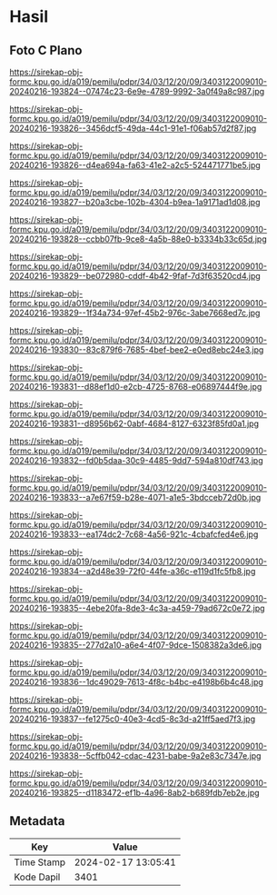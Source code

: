 # Hasil

## Foto C Plano

https://sirekap-obj-formc.kpu.go.id/a019/pemilu/pdpr/34/03/12/20/09/3403122009010-20240216-193824--07474c23-6e9e-4789-9992-3a0f49a8c987.jpg

https://sirekap-obj-formc.kpu.go.id/a019/pemilu/pdpr/34/03/12/20/09/3403122009010-20240216-193826--3456dcf5-49da-44c1-91e1-f06ab57d2f87.jpg

https://sirekap-obj-formc.kpu.go.id/a019/pemilu/pdpr/34/03/12/20/09/3403122009010-20240216-193826--d4ea694a-fa63-41e2-a2c5-524471771be5.jpg

https://sirekap-obj-formc.kpu.go.id/a019/pemilu/pdpr/34/03/12/20/09/3403122009010-20240216-193827--b20a3cbe-102b-4304-b9ea-1a9171ad1d08.jpg

https://sirekap-obj-formc.kpu.go.id/a019/pemilu/pdpr/34/03/12/20/09/3403122009010-20240216-193828--ccbb07fb-9ce8-4a5b-88e0-b3334b33c65d.jpg

https://sirekap-obj-formc.kpu.go.id/a019/pemilu/pdpr/34/03/12/20/09/3403122009010-20240216-193829--be072980-cddf-4b42-9faf-7d3f63520cd4.jpg

https://sirekap-obj-formc.kpu.go.id/a019/pemilu/pdpr/34/03/12/20/09/3403122009010-20240216-193829--1f34a734-97ef-45b2-976c-3abe7668ed7c.jpg

https://sirekap-obj-formc.kpu.go.id/a019/pemilu/pdpr/34/03/12/20/09/3403122009010-20240216-193830--83c879f6-7685-4bef-bee2-e0ed8ebc24e3.jpg

https://sirekap-obj-formc.kpu.go.id/a019/pemilu/pdpr/34/03/12/20/09/3403122009010-20240216-193831--d88ef1d0-e2cb-4725-8768-e06897444f9e.jpg

https://sirekap-obj-formc.kpu.go.id/a019/pemilu/pdpr/34/03/12/20/09/3403122009010-20240216-193831--d8956b62-0abf-4684-8127-6323f85fd0a1.jpg

https://sirekap-obj-formc.kpu.go.id/a019/pemilu/pdpr/34/03/12/20/09/3403122009010-20240216-193832--fd0b5daa-30c9-4485-9dd7-594a810df743.jpg

https://sirekap-obj-formc.kpu.go.id/a019/pemilu/pdpr/34/03/12/20/09/3403122009010-20240216-193833--a7e67f59-b28e-4071-a1e5-3bdcceb72d0b.jpg

https://sirekap-obj-formc.kpu.go.id/a019/pemilu/pdpr/34/03/12/20/09/3403122009010-20240216-193833--ea174dc2-7c68-4a56-921c-4cbafcfed4e6.jpg

https://sirekap-obj-formc.kpu.go.id/a019/pemilu/pdpr/34/03/12/20/09/3403122009010-20240216-193834--a2d48e39-72f0-44fe-a36c-e119d1fc5fb8.jpg

https://sirekap-obj-formc.kpu.go.id/a019/pemilu/pdpr/34/03/12/20/09/3403122009010-20240216-193835--4ebe20fa-8de3-4c3a-a459-79ad672c0e72.jpg

https://sirekap-obj-formc.kpu.go.id/a019/pemilu/pdpr/34/03/12/20/09/3403122009010-20240216-193835--277d2a10-a6e4-4f07-9dce-1508382a3de6.jpg

https://sirekap-obj-formc.kpu.go.id/a019/pemilu/pdpr/34/03/12/20/09/3403122009010-20240216-193836--1dc49029-7613-4f8c-b4bc-e4198b6b4c48.jpg

https://sirekap-obj-formc.kpu.go.id/a019/pemilu/pdpr/34/03/12/20/09/3403122009010-20240216-193837--fe1275c0-40e3-4cd5-8c3d-a21ff5aed7f3.jpg

https://sirekap-obj-formc.kpu.go.id/a019/pemilu/pdpr/34/03/12/20/09/3403122009010-20240216-193838--5cffb042-cdac-4231-babe-9a2e83c7347e.jpg

https://sirekap-obj-formc.kpu.go.id/a019/pemilu/pdpr/34/03/12/20/09/3403122009010-20240216-193825--d1183472-ef1b-4a96-8ab2-b689fdb7eb2e.jpg


## Metadata

| Key        | Value               |
| ---------- | ------------------- |
| Time Stamp | 2024-02-17 13:05:41 |
| Kode Dapil | 3401                |




